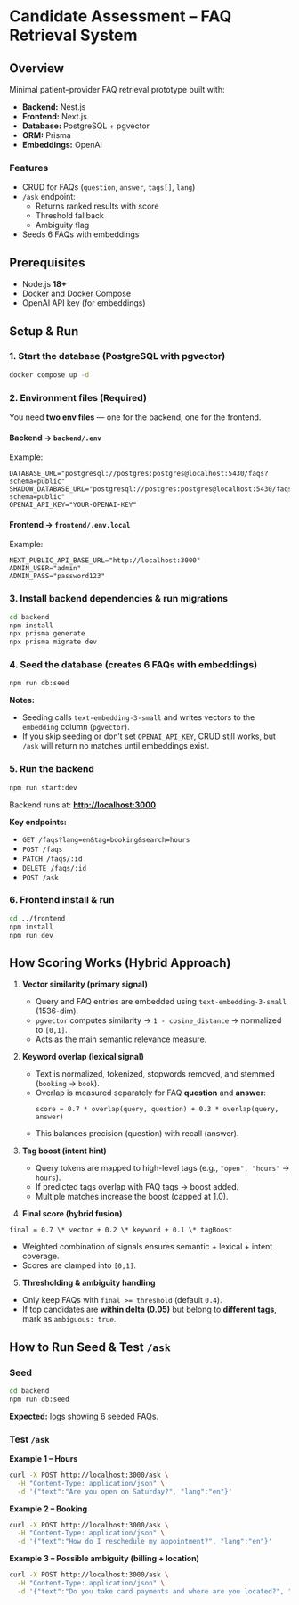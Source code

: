 # Candidate Assessment – FAQ Retrieval System

## Overview
Minimal patient–provider FAQ retrieval prototype built with:

- **Backend:** Nest.js  
- **Frontend:** Next.js  
- **Database:** PostgreSQL + pgvector  
- **ORM:** Prisma  
- **Embeddings:** OpenAI  

### Features
- CRUD for FAQs (`question`, `answer`, `tags[]`, `lang`)
- `/ask` endpoint:
  - Returns ranked results with score
  - Threshold fallback
  - Ambiguity flag
- Seeds 6 FAQs with embeddings

## Prerequisites
- Node.js **18+**
- Docker and Docker Compose
- OpenAI API key (for embeddings)

## Setup & Run

### 1. Start the database (PostgreSQL with pgvector)
```bash
docker compose up -d
````

### 2. Environment files (Required)

You need **two env files** — one for the backend, one for the frontend.

#### Backend → `backend/.env`

Example:

```env
DATABASE_URL="postgresql://postgres:postgres@localhost:5430/faqs?schema=public"
SHADOW_DATABASE_URL="postgresql://postgres:postgres@localhost:5430/faqs_shadow?schema=public"
OPENAI_API_KEY="YOUR-OPENAI-KEY"
```

#### Frontend → `frontend/.env.local`

Example:

```env
NEXT_PUBLIC_API_BASE_URL="http://localhost:3000"
ADMIN_USER="admin"
ADMIN_PASS="password123"
```

### 3. Install backend dependencies & run migrations

```bash
cd backend
npm install
npx prisma generate
npx prisma migrate dev
```

### 4. Seed the database (creates 6 FAQs with embeddings)

```bash
npm run db:seed
```

**Notes:**

* Seeding calls `text-embedding-3-small` and writes vectors to the `embedding` column (`pgvector`).
* If you skip seeding or don’t set `OPENAI_API_KEY`, CRUD still works, but `/ask` will return no matches until embeddings exist.

### 5. Run the backend

```bash
npm run start:dev
```

Backend runs at: **[http://localhost:3000](http://localhost:3000)**

**Key endpoints:**

* `GET /faqs?lang=en&tag=booking&search=hours`
* `POST /faqs`
* `PATCH /faqs/:id`
* `DELETE /faqs/:id`
* `POST /ask`

### 6. Frontend install & run

```bash
cd ../frontend
npm install
npm run dev
```

## How Scoring Works (Hybrid Approach)

1. **Vector similarity (primary signal)**  
   - Query and FAQ entries are embedded using `text-embedding-3-small` (1536-dim).  
   - `pgvector` computes similarity → `1 - cosine_distance` → normalized to `[0,1]`.  
   - Acts as the main semantic relevance measure.

2. **Keyword overlap (lexical signal)**  
   - Text is normalized, tokenized, stopwords removed, and stemmed (`booking` → `book`).  
   - Overlap is measured separately for FAQ **question** and **answer**:  
     ```
     score = 0.7 * overlap(query, question) + 0.3 * overlap(query, answer)
     ```
   - This balances precision (question) with recall (answer).

3. **Tag boost (intent hint)**  
   - Query tokens are mapped to high-level tags (e.g., `"open", "hours"` → `hours`).  
   - If predicted tags overlap with FAQ tags → boost added.  
   - Multiple matches increase the boost (capped at 1.0).

4. **Final score (hybrid fusion)**  
```
final = 0.7 \* vector + 0.2 \* keyword + 0.1 \* tagBoost
```
- Weighted combination of signals ensures semantic + lexical + intent coverage.  
- Scores are clamped into `[0,1]`.

5. **Thresholding & ambiguity handling**  
- Only keep FAQs with `final >= threshold` (default `0.4`).  
- If top candidates are **within delta (0.05)** but belong to **different tags**,  
  mark as `ambiguous: true`.

## How to Run Seed & Test `/ask`

### Seed

```bash
cd backend
npm run db:seed
```

**Expected:** logs showing 6 seeded FAQs.

### Test `/ask`

**Example 1 – Hours**

```bash
curl -X POST http://localhost:3000/ask \
  -H "Content-Type: application/json" \
  -d '{"text":"Are you open on Saturday?", "lang":"en"}'
```

**Example 2 – Booking**

```bash
curl -X POST http://localhost:3000/ask \
  -H "Content-Type: application/json" \
  -d '{"text":"How do I reschedule my appointment?", "lang":"en"}'
```

**Example 3 – Possible ambiguity (billing + location)**

```bash
curl -X POST http://localhost:3000/ask \
  -H "Content-Type: application/json" \
  -d '{"text":"Do you take card payments and where are you located?", "lang":"en"}'
```
